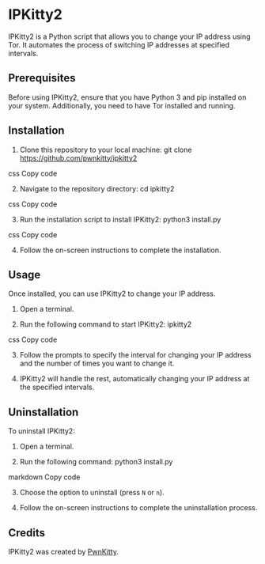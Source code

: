 # IPKitty2

IPKitty2 is a Python script that allows you to change your IP address using Tor. It automates the process of switching IP addresses at specified intervals.

## Prerequisites

Before using IPKitty2, ensure that you have Python 3 and pip installed on your system. Additionally, you need to have Tor installed and running.

## Installation

1. Clone this repository to your local machine:
git clone https://github.com/pwnkitty/ipkitty2

css
Copy code

2. Navigate to the repository directory:
cd ipkitty2

css
Copy code

3. Run the installation script to install IPKitty2:
python3 install.py

css
Copy code

4. Follow the on-screen instructions to complete the installation.

## Usage

Once installed, you can use IPKitty2 to change your IP address.

1. Open a terminal.

2. Run the following command to start IPKitty2:
ipkitty2

css
Copy code

3. Follow the prompts to specify the interval for changing your IP address and the number of times you want to change it.

4. IPKitty2 will handle the rest, automatically changing your IP address at the specified intervals.

## Uninstallation

To uninstall IPKitty2:

1. Open a terminal.

2. Run the following command:
python3 install.py

markdown
Copy code

3. Choose the option to uninstall (press `N` or `n`).

4. Follow the on-screen instructions to complete the uninstallation process.

## Credits

IPKitty2 was created by [PwnKitty](https://github.com/pwnkitty).

